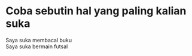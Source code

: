 # Coba sebutin hal yang paling kalian suka

Saya suka membacal buku <br>
Saya suka bermain futsal <br>

